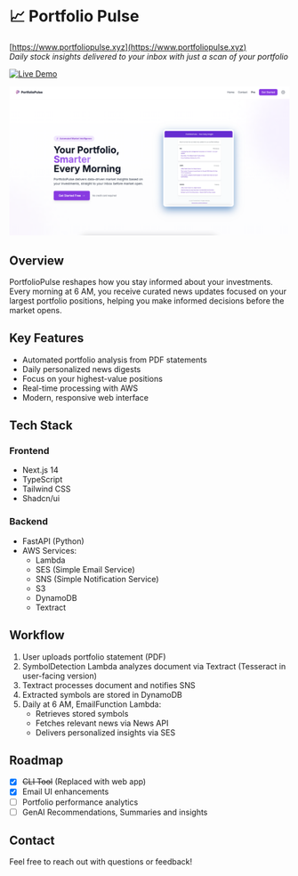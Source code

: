 # 📈 Portfolio Pulse

[https://www.portfoliopulse.xyz](https://www.portfoliopulse.xyz) <br>
_Daily stock insights delivered to your inbox with just a scan of your portfolio_

[![Live Demo](https://img.shields.io/badge/Live-Demo-brightgreen)](https://www.portfoliopulse.xyz)

<!-- [![Made with Python](https://img.shields.io/badge/Made%20with-Python-blue)](https://www.python.org/)
[![AWS Services](https://img.shields.io/badge/Powered%20by-AWS-orange)](https://aws.amazon.com/) -->

<img src="client\public\image.png" alt="Portfolio Pulse Demo" width="600"/>

## Overview

PortfolioPulse reshapes how you stay informed about your investments. Every morning at 6 AM, you receive curated news updates focused on your largest portfolio positions, helping you make informed decisions before the market opens.

## Key Features

- Automated portfolio analysis from PDF statements
- Daily personalized news digests
- Focus on your highest-value positions
- Real-time processing with AWS
- Modern, responsive web interface

## Tech Stack

### Frontend

- Next.js 14
- TypeScript
- Tailwind CSS
- Shadcn/ui

### Backend

- FastAPI (Python)
- AWS Services:
  - Lambda
  - SES (Simple Email Service)
  - SNS (Simple Notification Service)
  - S3
  - DynamoDB
  - Textract

## Workflow

1. User uploads portfolio statement (PDF)
2. SymbolDetection Lambda analyzes document via Textract (Tesseract in user-facing version)
3. Textract processes document and notifies SNS
4. Extracted symbols are stored in DynamoDB
5. Daily at 6 AM, EmailFunction Lambda:
   - Retrieves stored symbols
   - Fetches relevant news via News API
   - Delivers personalized insights via SES

## Roadmap

- [x] ~~CLI Tool~~ (Replaced with web app)
- [x] Email UI enhancements
- [ ] Portfolio performance analytics
- [ ] GenAI Recommendations, Summaries and insights

## Contact

Feel free to reach out with questions or feedback!
